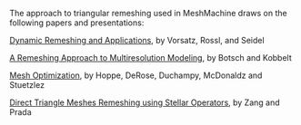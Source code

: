 The approach to triangular remeshing used in MeshMachine draws on the following papers and presentations:

[Dynamic Remeshing and Applications](https://domino.mpi-inf.mpg.de/intranet/ag4/ag4publ.nsf/0/690dfda53d7bd4d8c1256cd4004eb2f0/$FILE/vorsatz.pdf), by Vorsatz, Rossl, and Seidel

[A Remeshing Approach to Multiresolution Modeling](http://graphics.uni-bielefeld.de/publications/sgp04.pdf), by Botsch and Kobbelt

[Mesh Optimization](http://research.microsoft.com/en-us/um/people/hoppe/meshopt.pdf), by Hoppe, DeRose, Duchampy, McDonaldz and Stuetzlez

[Direct Triangle Meshes Remeshing using Stellar Operators](http://w3.impa.br/~zang/pg2012/pg2012-slides.pdf), by Zang and Prada

